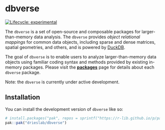 
<!-- README.md is generated from README.Rmd. Please edit that file -->

# dbverse

<!-- badges: start -->
[![Lifecycle:
experimental](https://img.shields.io/badge/lifecycle-experimental-orange.svg)](https://lifecycle.r-lib.org/articles/stages.html#experimental)
<!-- badges: end -->

The `dbverse` is a set of open-source and composable packages for
larger-than-memory data analysis. The `dbverse` provides *object
relational mappings* for common data objects, including sparse and dense
matrices, spatial geometries, and others, and is powered by
[DuckDB](https://duckdb.org/).

The goal of `dbverse` is to enable users to analyze larger-than-memory
data objects using familiar coding syntax and methods provided by
existing in-memory packages. Please visit the
[**packages**](https://drieslab.github.io/dbverse/packages/) page for
details about each `dbverse` package.

Note: the `dbverse` is currently under active development.

## Installation

You can install the development version of `dbverse` like so:

``` r
# install.packages("pak", repos = sprintf("https://r-lib.github.io/p/pak/stable/%s/%s/%s", .Platform$pkgType, R.Version()$os, R.Version()$arch))
pak::pak("drieslab/dbverse")
```

